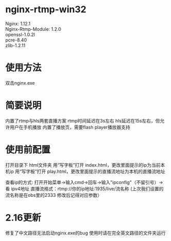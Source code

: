 # nginx-rtmp-win32

Nginx: 1.12.1  
Nginx-Rtmp-Module: 1.2.0  
openssl-1.0.2l  
pcre-8.40  
zlib-1.2.11

# 使用方法
双击nginx.exe
# 简要说明
内置了rtmp与hls两套直播方案
rtmp时间延迟在3s左右
hls延迟在15s左右，但允许用户在手机播放
内置了播放页，需要flash player播放器支持

# 使用前配置
打开目录下 html文件夹
用“写字板”打开 index.html，更改里面提示的ip为当前本机ip
用“写字板”打开 play.html，更改里面提示的直播流地址为本机的直播流地址

查看ip的方式: 打开开始菜单->输入cmd->回车->输入"ipconfig"（不留引号）->看 ipv4地址
直播流格式：rtmp://你的ip地址:1935/live/流名称 (上次我们设置的流名称是在obs里的2333 修改后记得对应参数）

# 2.16更新
修复了中文路径无法启动nginx.exe的bug
使用时请在完全英文路径的文件夹运行


